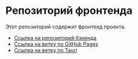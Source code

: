 # Репозиторий фронтенда

Этот репозиторий содержит фронтенд проекта.

- [Ссылка на репозиторий бэкенда](https://github.com/Animal012/web_backend)
- [Ссылка на ветку по GitHub Pages](https://github.com/Animal012/Navy_sea/tree/gh-pages)
- [Ссылка на ветку по Tauri](https://github.com/Animal012/Navy_sea/tree/tauri)